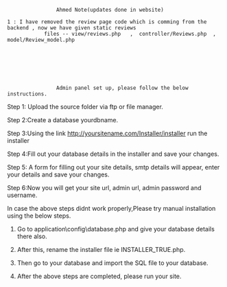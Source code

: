                     Ahmed Note(updates done in website) 

    1 : I have removed the review page code which is comming from the backend , now we have given static reviews 
                files -- view/reviews.php   ,  controller/Reviews.php  , model/Review_model.php
                    
                    
                    
                    
                    
                    
                    
                    Admin panel set up, please follow the below instructions.

Step 1: Upload the source folder via ftp or file manager.

Step 2:Create a database yourdbname.

Step 3:Using the link http://yoursitename.com/Installer/installer run the installer

Step 4:Fill out your database details in the installer and save your changes.

Step 5: A form for filling out your site details, smtp details will appear, enter your details and save your changes.

Step 6:Now you will get your site url, admin url, admin password and username.

In case the above steps didnt work properly,Please try manual installation using the below steps.

1. Go to application\config\database.php and give your database details there also.

2. After this, rename the installer file ie INSTALLER_TRUE.php.

3. Then go to your database and import the SQL file to your database.

4. After the above steps are completed, please run your site.